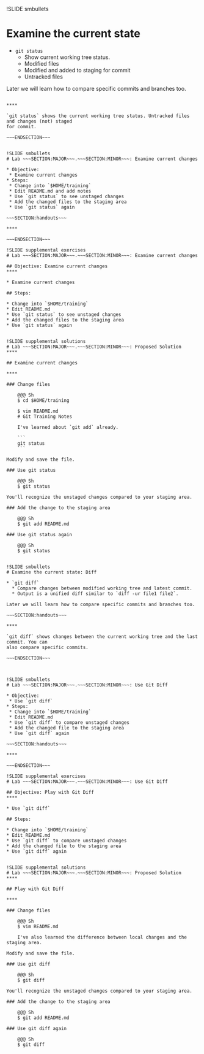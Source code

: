 !SLIDE smbullets
# Examine the current state

* `git status`
  * Show current working tree status.
  * Modified files
  * Modified and added to staging for commit
  * Untracked files

Later we will learn how to compare specific commits and branches too.

~~~SECTION:handouts~~~

****

`git status` shows the current working tree status. Untracked files and changes (not) staged
for commit.

~~~ENDSECTION~~~


!SLIDE smbullets
# Lab ~~~SECTION:MAJOR~~~.~~~SECTION:MINOR~~~: Examine current changes

* Objective:
 * Examine current changes
* Steps:
 * Change into `$HOME/training`
 * Edit README.md and add notes
 * Use `git status` to see unstaged changes
 * Add the changed files to the staging area
 * Use `git status` again

~~~SECTION:handouts~~~

****

~~~ENDSECTION~~~

!SLIDE supplemental exercises
# Lab ~~~SECTION:MAJOR~~~.~~~SECTION:MINOR~~~: Examine current changes

## Objective: Examine current changes
****

* Examine current changes

## Steps:

* Change into `$HOME/training`
* Edit README.md
* Use `git status` to see unstaged changes
* Add the changed files to the staging area
* Use `git status` again


!SLIDE supplemental solutions
# Lab ~~~SECTION:MAJOR~~~.~~~SECTION:MINOR~~~: Proposed Solution
****

## Examine current changes

****

### Change files

    @@@ Sh
    $ cd $HOME/training

    $ vim README.md
    # Git Training Notes

    I've learned about `git add` already.

    ```
    git status
    ```

Modify and save the file.

### Use git status

    @@@ Sh
    $ git status

You'll recognize the unstaged changes compared to your staging area.

### Add the change to the staging area

    @@@ Sh
    $ git add README.md

### Use git status again

    @@@ Sh
    $ git status


!SLIDE smbullets
# Examine the current state: Diff

* `git diff`
  * Compare changes between modified working tree and latest commit.
  * Output is a unified diff similar to `diff -ur file1 file2`.

Later we will learn how to compare specific commits and branches too.

~~~SECTION:handouts~~~

****

`git diff` shows changes between the current working tree and the last commit. You can
also compare specific commits.

~~~ENDSECTION~~~



!SLIDE smbullets
# Lab ~~~SECTION:MAJOR~~~.~~~SECTION:MINOR~~~: Use Git Diff

* Objective:
 * Use `git diff`
* Steps:
 * Change into `$HOME/training`
 * Edit README.md
 * Use `git diff` to compare unstaged changes
 * Add the changed file to the staging area
 * Use `git diff` again

~~~SECTION:handouts~~~

****

~~~ENDSECTION~~~

!SLIDE supplemental exercises
# Lab ~~~SECTION:MAJOR~~~.~~~SECTION:MINOR~~~: Use Git Diff

## Objective: Play with Git Diff
****

* Use `git diff`

## Steps:

* Change into `$HOME/training`
* Edit README.md
* Use `git diff` to compare unstaged changes
* Add the changed file to the staging area
* Use `git diff` again


!SLIDE supplemental solutions
# Lab ~~~SECTION:MAJOR~~~.~~~SECTION:MINOR~~~: Proposed Solution
****

## Play with Git Diff

****

### Change files

    @@@ Sh
    $ vim README.md

    I've also learned the difference between local changes and the staging area.

Modify and save the file.

### Use git diff

    @@@ Sh
    $ git diff

You'll recognize the unstaged changes compared to your staging area.

### Add the change to the staging area

    @@@ Sh
    $ git add README.md

### Use git diff again

    @@@ Sh
    $ git diff

